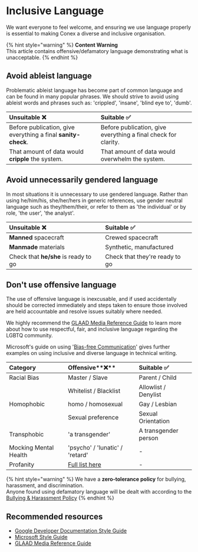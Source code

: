 # Inclusive Language

We want everyone to feel welcome, and ensuring we use language properly is essential to making Conex a diverse and inclusive organisation.

{% hint style="warning" %}
**Content Warning**  
This article contains offensive/defamatory language demonstrating what is unacceptable.
{% endhint %}

## Avoid ableist language

Problematic ableist language has become part of common language and can be found in many popular phrases. We should strive to avoid using ableist words and phrases such as: 'crippled', 'insane', 'blind eye to', 'dumb'.

| Unsuitable **❌** | Suitable ✅ |
| :--- | :--- |
| Before publication, give everything a final **sanity-check**. | Before publication, give everything a final check for clarity. |
| That amount of data would **cripple** the system. | That amount of data would overwhelm the system. |

## Avoid unnecessarily gendered language

In most situations it is unnecessary to use gendered language. Rather than using he/him/his, she/her/hers in generic references, use gender neutral language such as they/them/their, or refer to them as 'the individual' or by role, 'the user', 'the analyst'.

| Unsuitable **❌** | Suitable ✅ |
| :--- | :--- |
| **Manned** spacecraft | Crewed spacecraft |
| **Manmade** materials | Synthetic, manufactured |
| Check that **he/she** is ready to go | Check that they're ready to go |

## Don't use offensive language

The use of offensive language is inexcusable, and if used accidentally should be corrected immediately and steps taken to ensure those involved are held accountable and resolve issues suitably where needed.

We highly recommend the [GLAAD Media Reference Guide](https://www.glaad.org/sites/default/files/GLAAD-Media-Reference-Guide-Tenth-Edition.pdf) to learn more about how to use respectful, fair, and inclusive language regarding the LGBTQ community.

Microsoft's guide on using '[Bias-free Communication](https://docs.microsoft.com/en-us/style-guide/bias-free-communication)' gives further examples on using inclusive and diverse language in technical writing.

| Category | Offensive**❌** | Suitable ✅ |
| :--- | :--- | :--- |
| Racial Bias | Master / Slave | Parent / Child |
|  | Whitelist / Blacklist | Allowlist / Denylist |
| Homophobic | homo / homosexual | Gay / Lesbian |
|  | Sexual preference | Sexual Orientation |
| Transphobic | 'a transgender' | A transgender person |
| Mocking Mental Health | 'psycho' / 'lunatic' / 'retard' | - |
| Profanity | [Full list here](https://www.cs.cmu.edu/~biglou/resources/bad-words.txt) | - |

{% hint style="warning" %}
We have a **zero-tolerance policy** for bullying, harassment, and discrimination.  
Anyone found using defamatory language will be dealt with according to the [Bullying & Harassment Policy](../policy/policy-list/code-of-conduct/bullying-and-harassment.md)
{% endhint %}

## Recommended resources

* [Google Developer Documentation Style Guide](https://developers.google.com/style)
* [Microsoft Style Guide](https://docs.microsoft.com/en-us/style-guide/)
* [GLAAD Media Reference Guide](https://www.glaad.org/sites/default/files/GLAAD-Media-Reference-Guide-Tenth-Edition.pdf)

